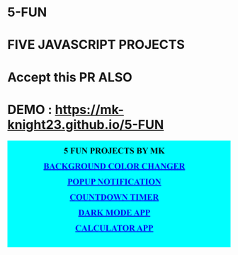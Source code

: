 # 5-FUN
# FIVE JAVASCRIPT PROJECTS
# Accept this PR ALSO
# DEMO :  https://mk-knight23.github.io/5-FUN

![Screenshot](fun.png)
